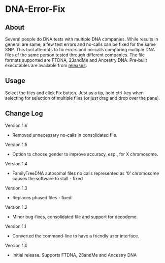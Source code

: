 # DNA-Error-Fix

## About
Several people do DNA tests with multiple DNA companies. While results in general are same, a few test errors and no-calls can be fixed for the same SNP. This tool attempts to fix errors and no-calls comparing multiple DNA files of the same person tested through different companies. The file formats supported are FTDNA, 23andMe and Ancestry DNA. Pre-built executables are available from [releases](https://github.com/fiidau/DNA-Error-Fix/releases/latest).

## Usage
Select the files and click Fix button. Just as a tip, hold ctrl-key when selecting for selection of multiple files (or just drag and drop over the pane).

## Change Log
Version 1.6
- Removed unnecessary no-calls in consolidated file.

Version 1.5
- Option to choose gender to improve accuracy, esp., for X chromosome.

Version 1.4
- FamilyTreeDNA autosomal files no calls represented as '0' chromosome causes the software to stall - fixed

Version 1.3
- Replaces phased files - fixed

Version 1.2
- Minor bug-fixes, consolidated file and support for decodeme.

Version 1.1
- Converted the command-line to have a friendly user interface.

Version 1.0
- Initial release. Supports FTDNA, 23andMe and Ancestry DNA

